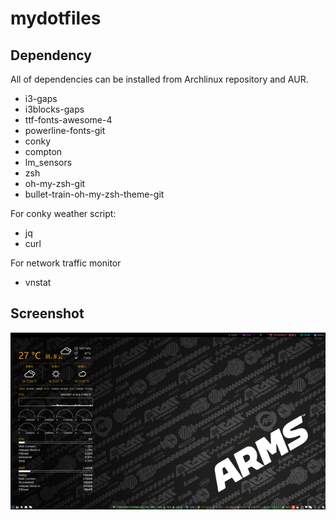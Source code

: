 # mydotfiles #
## Dependency ##
All of dependencies can be installed from Archlinux repository and AUR.

* i3-gaps
* i3blocks-gaps
* ttf-fonts-awesome-4
* powerline-fonts-git
* conky
* compton
* lm_sensors
* zsh
* oh-my-zsh-git
* bullet-train-oh-my-zsh-theme-git

For conky weather script:

* jq
* curl

For network traffic monitor

* vnstat

## Screenshot ##

![Screenshot](./screenshot.png "screenshot")

